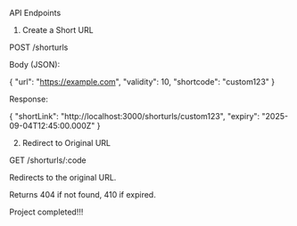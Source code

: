 API Endpoints
1. Create a Short URL

POST /shorturls

Body (JSON):

{
  "url": "https://example.com",
  "validity": 10,
  "shortcode": "custom123"
}


Response:

{
  "shortLink": "http://localhost:3000/shorturls/custom123",
  "expiry": "2025-09-04T12:45:00.000Z"
}

2. Redirect to Original URL

GET /shorturls/:code

Redirects to the original URL.

Returns 404 if not found, 410 if expired.


Project completed!!!
